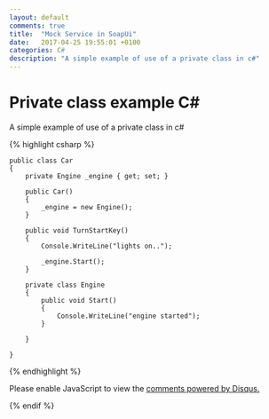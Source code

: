 ```yaml
---
layout: default
comments: true
title:  "Mock Service in SoapUi"
date:   2017-04-25 19:55:01 +0100
categories: C#
description: "A simple example of use of a private class in c#"
---
```

# [](#header-1)Private class example C#

A simple example of use of a private class in c#

{% highlight csharp %}

    public class Car
    {
        private Engine _engine { get; set; }

        public Car()
        {
            _engine = new Engine();
        }

        public void TurnStartKey()
        {
            Console.WriteLine("lights on..");

            _engine.Start();
        }

        private class Engine
        { 
            public void Start()
            {
                Console.WriteLine("engine started");
            }

        }

    }

{% endhighlight %}


<div id="disqus_thread"></div>
<script>

/**
*  RECOMMENDED CONFIGURATION VARIABLES: EDIT AND UNCOMMENT THE SECTION BELOW TO INSERT DYNAMIC VALUES FROM YOUR PLATFORM OR CMS.
*  LEARN WHY DEFINING THESE VARIABLES IS IMPORTANT: https://disqus.com/admin/universalcode/#configuration-variables*/

var disqus_config = function () {
this.page.url = 'https://maciti.github.io/c#/2017/05/14/example-of-use-of-private-class.html';  // Replace PAGE_URL with your page's canonical URL variable
this.page.identifier = '2017-05-14-example-of-use-of-private-class'; // Replace PAGE_IDENTIFIER with your page's unique identifier variable
};

(function() { // DON'T EDIT BELOW THIS LINE
var d = document, s = d.createElement('script');
s.src = 'https://maciti-github-io.disqus.com/embed.js';
s.setAttribute('data-timestamp', +new Date());
(d.head || d.body).appendChild(s);
})();
</script>
<noscript>Please enable JavaScript to view the <a href="https://disqus.com/?ref_noscript">comments powered by Disqus.</a></noscript>
  
{% endif %}
